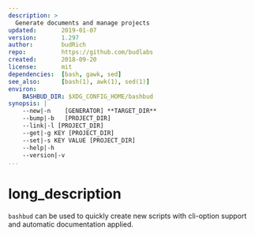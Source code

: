```yaml
---
description: >
  Generate documents and manage projects
updated:       2019-01-07
version:       1.297
author:        budRich
repo:          https://github.com/budlabs
created:       2018-09-20
license:       mit
dependencies:  [bash, gawk, sed]
see_also:      [bash(1), awk(1), sed(1)]
environ:
    BASHBUD_DIR: $XDG_CONFIG_HOME/bashbud
synopsis: |
    --new|-n    [GENERATOR] **TARGET_DIR**
    --bump|-b   [PROJECT_DIR]
    --link|-l [PROJECT_DIR]
    --get|-g KEY [PROJECT_DIR]
    --set|-s KEY VALUE [PROJECT_DIR]
    --help|-h
    --version|-v
...
```


# long_description

`bashbud` can be used to quickly create new scripts with cli-option support and automatic documentation applied.

